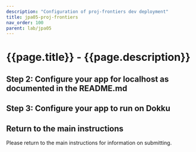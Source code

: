 ```yaml
---
description: "Configuration of proj-frontiers dev deployment"
title: jpa05-proj-frontiers
nav_order: 100
parent: lab/jpa05
---
```


# {{page.title}} - {{page.description}}


## Step 2: Configure your app for localhost as documented in the README.md


## Step 3: Configure your app to run on Dokku


## Return to the main instructions

Please return to the main instructions 
for information on submitting.